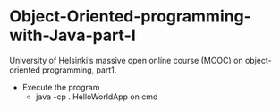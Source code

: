 # Object-Oriented-programming-with-Java-part-I
University of Helsinki’s massive open online course (MOOC) on object-oriented programming, part1.

* Execute the program
  * java -cp . HelloWorldApp
	  on cmd